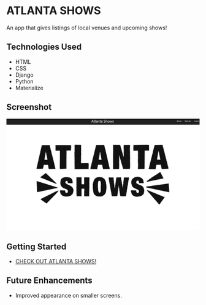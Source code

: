 # ATLANTA SHOWS

An app that gives listings of local venues and upcoming shows!

## Technologies Used
- HTML
- CSS
- Django
- Python
- Materialize

## Screenshot
![Alt text](./main_app/static/photo/screenshot.png)

## Getting Started
 - [CHECK OUT ATLANTA SHOWS!](https://atlanta-shows.herokuapp.com/)

## Future Enhancements
 - Improved appearance on smaller screens.